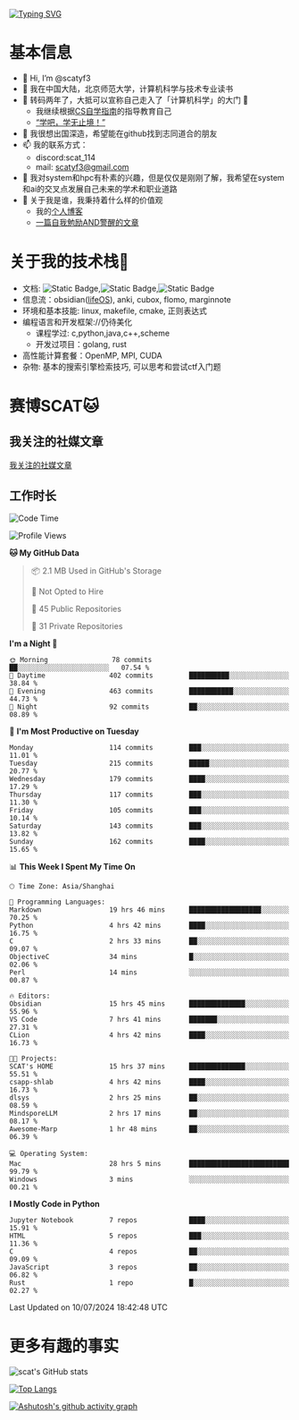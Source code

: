 [![Typing SVG](https://readme-typing-svg.demolab.com?font=Fira+Code&pause=1000&center=true&vCenter=true&multiline=true&width=470&height=98&lines=Across+the+Great+Wall+;we+can+reach+every+corner+in+the+world)](https://git.io/typing-svg)

# 基本信息
- 👋 Hi, I’m @scatyf3
- 👀 我在中国大陆，北京师范大学，计算机科学与技术专业读书
- 🌱 转码两年了，大抵可以宣称自己走入了「计算机科学」的大门 🥺
  - 我继续根据[CS自学指南](https://csdiy.wiki/)的指导教育自己 
  - [“学吧，学无止境！” ](https://www.acm.org/binaries/content/assets/education/cs2013_chinese.pdf)
- 💞️ 我很想出国深造，希望能在github找到志同道合的朋友
- 📫 我的联系方式：
  -   discord:scat_114
  -   mail: scatyf3@gmail.com
- 🌟 我对system和hpc有朴素的兴趣，但是仅仅是刚刚了解，我希望在system和ai的交叉点发展自己未来的学术和职业道路
- 🤔 关于我是谁，我秉持着什么样的价值观
  - 我的[个人博客](https://scatyfs-blog.gitbook.io/scats-blog)
  - [一篇自我勉励AND警醒的文章](https://www.zhihu.com/question/595969891/answer/3060352057)
 
# 关于我的技术栈🔧
- 文档: ![Static Badge](https://img.shields.io/badge/markdown-gray),![Static Badge](https://img.shields.io/badge/latex-gray),![Static Badge](https://img.shields.io/badge/marp-blue)
- 信息流：obsidian([lifeOS](https://github.com/quanru/obsidian-example-lifeos)), anki, cubox, flomo, marginnote
- 环境和基本技能: linux, makefile, cmake, 正则表达式
- 编程语言和开发框架://仍待美化
  - 课程学过: c,python,java,c++,scheme
  - 开发过项目：golang, rust
- 高性能计算套餐：OpenMP, MPI, CUDA 
- 杂物: 基本的搜索引擎检索技巧, 可以思考和尝试ctf入门题

# 赛博SCAT🐱

## 我关注的社媒文章
[我关注的社媒文章](https://www.notion.so/6379b986d4964818b078b0328b41f73b?v=19fc0e6483ec4fada09d6c68f7b20732)

## 工作时长
<!--START_SECTION:waka-->
![Code Time](http://img.shields.io/badge/Code%20Time-304%20hrs%2017%20mins-blue)

![Profile Views](http://img.shields.io/badge/Profile%20Views-0-blue)

**🐱 My GitHub Data** 

> 📦 2.1 MB Used in GitHub's Storage 
 > 
> 🚫 Not Opted to Hire
 > 
> 📜 45 Public Repositories 
 > 
> 🔑 31 Private Repositories 
 > 
**I'm a Night 🦉** 

```text
🌞 Morning                78 commits          ██░░░░░░░░░░░░░░░░░░░░░░░   07.54 % 
🌆 Daytime                402 commits         ██████████░░░░░░░░░░░░░░░   38.84 % 
🌃 Evening                463 commits         ███████████░░░░░░░░░░░░░░   44.73 % 
🌙 Night                  92 commits          ██░░░░░░░░░░░░░░░░░░░░░░░   08.89 % 
```
📅 **I'm Most Productive on Tuesday** 

```text
Monday                   114 commits         ███░░░░░░░░░░░░░░░░░░░░░░   11.01 % 
Tuesday                  215 commits         █████░░░░░░░░░░░░░░░░░░░░   20.77 % 
Wednesday                179 commits         ████░░░░░░░░░░░░░░░░░░░░░   17.29 % 
Thursday                 117 commits         ███░░░░░░░░░░░░░░░░░░░░░░   11.30 % 
Friday                   105 commits         ███░░░░░░░░░░░░░░░░░░░░░░   10.14 % 
Saturday                 143 commits         ███░░░░░░░░░░░░░░░░░░░░░░   13.82 % 
Sunday                   162 commits         ████░░░░░░░░░░░░░░░░░░░░░   15.65 % 
```


📊 **This Week I Spent My Time On** 

```text
🕑︎ Time Zone: Asia/Shanghai

💬 Programming Languages: 
Markdown                 19 hrs 46 mins      ██████████████████░░░░░░░   70.25 % 
Python                   4 hrs 42 mins       ████░░░░░░░░░░░░░░░░░░░░░   16.75 % 
C                        2 hrs 33 mins       ██░░░░░░░░░░░░░░░░░░░░░░░   09.07 % 
ObjectiveC               34 mins             █░░░░░░░░░░░░░░░░░░░░░░░░   02.06 % 
Perl                     14 mins             ░░░░░░░░░░░░░░░░░░░░░░░░░   00.87 % 

🔥 Editors: 
Obsidian                 15 hrs 45 mins      ██████████████░░░░░░░░░░░   55.96 % 
VS Code                  7 hrs 41 mins       ███████░░░░░░░░░░░░░░░░░░   27.31 % 
CLion                    4 hrs 42 mins       ████░░░░░░░░░░░░░░░░░░░░░   16.73 % 

🐱‍💻 Projects: 
SCAT's HOME              15 hrs 37 mins      ██████████████░░░░░░░░░░░   55.51 % 
csapp-shlab              4 hrs 42 mins       ████░░░░░░░░░░░░░░░░░░░░░   16.73 % 
dlsys                    2 hrs 25 mins       ██░░░░░░░░░░░░░░░░░░░░░░░   08.59 % 
MindsporeLLM             2 hrs 17 mins       ██░░░░░░░░░░░░░░░░░░░░░░░   08.17 % 
Awesome-Marp             1 hr 48 mins        ██░░░░░░░░░░░░░░░░░░░░░░░   06.39 % 

💻 Operating System: 
Mac                      28 hrs 5 mins       █████████████████████████   99.79 % 
Windows                  3 mins              ░░░░░░░░░░░░░░░░░░░░░░░░░   00.21 % 
```

**I Mostly Code in Python** 

```text
Jupyter Notebook         7 repos             ████░░░░░░░░░░░░░░░░░░░░░   15.91 % 
HTML                     5 repos             ███░░░░░░░░░░░░░░░░░░░░░░   11.36 % 
C                        4 repos             ██░░░░░░░░░░░░░░░░░░░░░░░   09.09 % 
JavaScript               3 repos             ██░░░░░░░░░░░░░░░░░░░░░░░   06.82 % 
Rust                     1 repo              █░░░░░░░░░░░░░░░░░░░░░░░░   02.27 % 
```




 Last Updated on 10/07/2024 18:42:48 UTC
<!--END_SECTION:waka-->


# 更多有趣的事实 

![scat's GitHub stats](https://github-readme-stats.vercel.app/api?username=scatyf3&count_private=true&theme=synthwave)

[![Top Langs](https://github-readme-stats.vercel.app/api/top-langs/?username=scatyf3&layout=compact&langs_count=12&theme=synthwave&hide=javascript,html,css&size_weight=0.5&count_weight=0.5)](https://github.com/anuraghazra/github-readme-statss)

[![Ashutosh's github activity graph](https://github-readme-activity-graph.vercel.app/graph?username=scatyf3&theme=dracula)](https://github.com/ashutosh00710/github-readme-activity-graph)

<!---
scatfy3/scatfy3 is a ✨ special ✨ repository because its `README.md` (this file) appears on your GitHub profile.
You can click the Preview link to take a look at your changes.
--->
